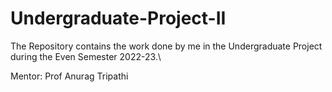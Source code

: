 # Undergraduate-Project-II
The Repository contains the work done by me in the Undergraduate Project during the Even Semester 2022-23.\

Mentor: Prof Anurag Tripathi

